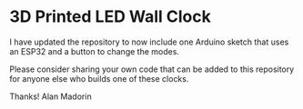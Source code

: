 # 3D Printed LED Wall Clock

I have updated the repository to now include one Arduino sketch that uses an ESP32 and a button to change the modes.

Please consider sharing your own code that can be added to this repository for anyone else who builds one of these clocks.

Thanks!
Alan Madorin